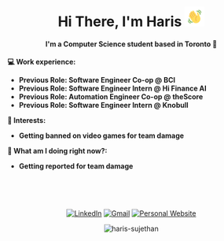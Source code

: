<h1 align="center">
  Hi There, I'm Haris
  <img src="wavegif.gif" width="40"/>
</h1>

<h4 align="center">I'm a Computer Science student based in Toronto 📍</h4>

**💻 Work experience:**

- **Previous Role: Software Engineer Co-op @ BCI**
- **Previous Role: Software Engineer Intern @ Hi Finance AI**
- **Previous Role: Automation Engineer Co-op @ theScore**
- **Previous Role: Software Engineer Intern @ Knobull**

**🌱 Interests:**

- **Getting banned on video games for team damage**

**🤔 What am I doing right now?:**

- **Getting reported for team damage**

<br/>
<br><br>

<div align="center">
  
  [![LinkedIn](https://img.shields.io/badge/linkedin-%230077B5.svg?logo=linkedin&logoColor=white)](https://www.linkedin.com/in/haris-sujethan/)
  [![Gmail](https://img.shields.io/badge/Gmail-D14836?logo=gmail&logoColor=white)](mailto:sujethanharis@gmail)
  [![Personal Website](https://img.shields.io/badge/Personal_Website-black)](https://www.haris-sujethan.com)
  
<div>
  
<p align="center"> <img src="https://komarev.com/ghpvc/?username=haris-sujethan&label=Profile%20views&color=0e75b6&style=flat" alt="haris-sujethan" /> </p>
